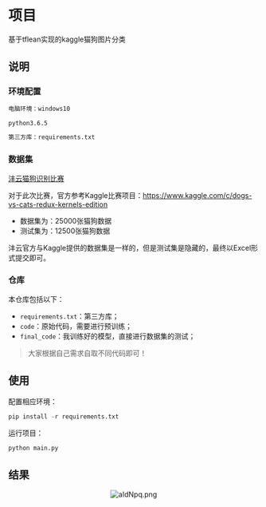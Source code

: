 # 项目

基于tflean实现的kaggle猫狗图片分类

## 说明

### 环境配置

```html
电脑环境：windows10

python3.6.5

第三方库：requirements.txt
```

### 数据集

[沣云猫狗识别比赛](https://club.fenghub.com/views/activity-detail.html?activityId=_73b3947c81554b11b0c04ee86eda8c07) 

对于此次比赛，官方参考Kaggle比赛项目：https://www.kaggle.com/c/dogs-vs-cats-redux-kernels-edition

- 数据集为：25000张猫狗数据
- 测试集为：12500张猫狗数据

沣云官方与Kaggle提供的数据集是一样的，但是测试集是隐藏的，最终以Excel形式提交即可。

### 仓库

本仓库包括以下：

- `requirements.txt`：第三方库；
- `code`：原始代码，需要进行预训练；
- `final_code`：我训练好的模型，直接进行数据集的测试；

> 大家根据自己需求自取不同代码即可！

## 使用

配置相应环境：
```python
pip install -r requirements.txt
```

运行项目：
```python
python main.py
```

## 结果

<center><img src="https://s1.ax1x.com/2020/08/08/aIdNpq.png" alt="aIdNpq.png" border="0" /></center>

